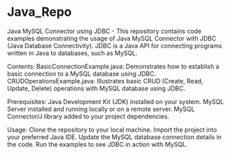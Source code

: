 # Java_Repo

Java MySQL Connector using JDBC - 
This repository contains code examples demonstrating the usage of Java MySQL Connector with JDBC (Java Database Connectivity). 
JDBC is a Java API for connecting programs written in Java to databases, such as MySQL.

Contents:
BasicConnectionExample.java: Demonstrates how to establish a basic connection to a MySQL database using JDBC.
CRUDOperationsExample.java: Illustrates basic CRUD (Create, Read, Update, Delete) operations with MySQL database using JDBC.

Prerequisites:
Java Development Kit (JDK) installed on your system.
MySQL Server installed and running locally or on a remote server.
MySQL Connector/J library added to your project dependencies.

Usage:
Clone the repository to your local machine.
Import the project into your preferred Java IDE.
Update the MySQL database connection details in the code.
Run the examples to see JDBC in action with MySQL.
